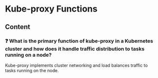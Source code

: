 # Kube-proxy Functions

## Content

### ❓ What is the primary function of kube-proxy in a Kubernetes cluster and how does it handle traffic distribution to tasks running on a node?
Kube-proxy implements cluster networking and load balances traffic to tasks running on the node.

